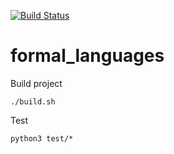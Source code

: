 [![Build Status](https://travis-ci.com/werty144/formal_languages.svg?branch=master)](https://travis-ci.com/werty144/formal_languages)
# formal_languages
Build project
```
./build.sh
```
Test
```
python3 test/*
```

